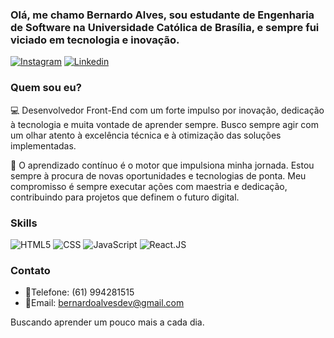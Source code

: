 ### Olá, me chamo Bernardo Alves, sou estudante de Engenharia de Software na Universidade Católica de Brasília, e sempre fui viciado em tecnologia e inovação.

[![Instagram](https://img.shields.io/badge/Instagram-E4405F?style=for-the-badge&logo=instagram&logoColor=white)](https://www.instagram.com/bernardo.alvesc/)
[![Linkedin](https://img.shields.io/badge/LinkedIn-0077B5?style=for-the-badge&logo=linkedin&logoColor=white)](https://www.linkedin.com/in/bernardoalvesdev/)

### Quem sou eu?

💻 Desenvolvedor Front-End com um forte impulso por inovação, dedicação à tecnologia e muita vontade de aprender sempre. Busco sempre agir com um olhar atento à excelência técnica e à otimização das soluções implementadas.

🌱 O aprendizado contínuo é o motor que impulsiona minha jornada. Estou sempre à procura de novas oportunidades e tecnologias de ponta. Meu compromisso é sempre executar ações com maestria e dedicação, contribuindo para projetos que definem o futuro digital.


### Skills
![HTML5](https://img.shields.io/badge/HTML5-E34F26?style=for-the-badge&logo=html5&logoColor=white)
![CSS](https://img.shields.io/badge/CSS3-1572B6?style=for-the-badge&logo=css3&logoColor=white)
![JavaScript](https://img.shields.io/badge/JavaScript-323330?style=for-the-badge&logo=javascript&logoColor=F7DF1E)
![React.JS](https://img.shields.io/badge/-ReactJs-61DAFB?logo=react&logoColor=white&style=for-the-badge)

### Contato
- 📱Telefone: (61) 994281515
- 📧Email: bernardoalvesdev@gmail.com

Buscando aprender um pouco mais a cada dia.



